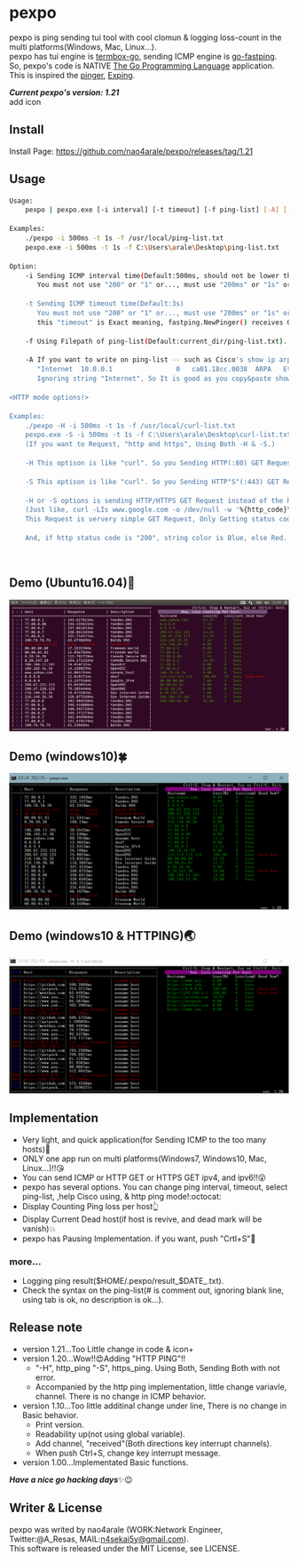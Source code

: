 # pexpo
pexpo is ping sending tui tool with cool clomun & logging loss-count in the multi platforms(Windows, Mac, Linux...).  
pexpo has tui engine is [termbox-go](https://github.com/nsf/termbox-go), sending ICMP engine is [go-fastping](https://github.com/tatsushid/go-fastping).  
So, pexpo's code is NATIVE [The Go Programming Language](http://golang.org) application. 
This is inspired the [pinger](https://github.com/hirose31/pinger), [Exping](http://www.woodybells.com/exping.html).  
  
***Current pexpo's version: 1.21***  
add icon

## Install
Install Page: https://github.com/nao4arale/pexpo/releases/tag/1.21

## Usage
```bash
Usage:
    pexpo | pexpo.exe [-i interval] [-t timeout] [-f ping-list] [-A] [-H] [-S]

Examples:
    ./pexpo -i 500ms -t 1s -f /usr/local/ping-list.txt
    pexpo.exe -i 500ms -t 1s -f C:\Users\arale\Desktop\ping-list.txt

Option:
    -i Sending ICMP interval time(Default:500ms, should not be lower this).
       You must not use "200" or "1" or..., must use "200ms" or "1s" or ... , so use with time's unit.

    -t Sending ICMP timeout time(Default:3s)
       You must not use "200" or "1" or..., must use "200ms" or "1s" or ... , so use with time's unit.
       this "timeout" is Exact meaning, fastping.NewPinger() receives OnRecv struct value interval.

    -f Using Filepath of ping-list(Default:current_dir/ping-list.txt).

    -A If you want to write on ping-list -- such as Cisco's show ip arp -- , 
       "Internet  10.0.0.1                0   ca01.18cc.0038  ARPA   Ethernet2/0",
       Ignoring string "Internet", So It is good as you copy&paste show ip arp line.

<HTTP mode options!>

Examples:
    ./pexpo -H -i 500ms -t 1s -f /usr/local/curl-list.txt
    pexpo.exe -S -i 500ms -t 1s -f C:\Users\arale\Desktop\curl-list.txt
	(If you want to Request, "http and https", Using Both -H & -S.)
	   
	-H This optison is like "curl". So you Sending HTTP(:80) GET Request instead of the PING...!
	   
	-S This optison is like "curl". So you Sending HTTP"S"(:443) GET Request instead of the PING...!
	
	-H or -S options is sending HTTP/HTTPS GET Request instead of the PING.
	(Just like, curl -LIs www.google.com -o /dev/null -w '%{http_code}\n')
	This Request is ververy simple GET Request, Only Getting status code(No header, No form, No getting data.)

	And, if http status code is "200", string color is Blue, else Red.
```
  
## Demo (Ubuntu16.04):penguin:
![result](https://github.com/nao4arale/naoGifRepo/blob/master/pexpo_1.20_linux.gif)

## Demo (windows10):four_leaf_clover:
![result](https://github.com/nao4arale/naoGifRepo/blob/master/pexpo_1.20_win.gif)

## Demo (windows10 & HTTPING):earth_asia:
![result](https://github.com/nao4arale/naoGifRepo/blob/master/pexpo_HS_1.20_wins.gif)

## Implementation
- Very light, and quick application(for Sending ICMP to the too many hosts):metal:
- ONLY one app run on multi platforms(Windows7, Windows10, Mac, Linux...)!!:kissing_heart:
- You can send ICMP or HTTP GET or HTTPS GET ipv4, and ipv6!!:open_mouth:
- pexpo has several options. You can change ping interval, timeout, select ping-list, ,help Cisco using, & http ping mode!:octocat:
- Display Counting Ping loss per host:point_up_2:
- Display Current Dead host(if host is revive, and dead mark will be vanish):boom:
- pexpo has Pausing Implementation. if you want, push "Crtl+S":traffic_light:
### more...
- Logging ping result($HOME/.pexpo/result_$DATE_.txt).
- Check the syntax on the ping-list(# is comment out, ignoring blank line, using tab is ok, no description is ok...).
  
## Release note
- version 1.21...Too Little change in code & icon+
- version 1.20...Wow!!:heart_eyes:Adding "HTTP PING"!!
  - "-H", http_ping "-S", https_ping. Using Both, Sending Both with not error.
  - Accompanied by the http ping implementation, little change variavle, channel. There is no change in ICMP behavior.
- version 1.10...Too little additinal change under line, There is no change in Basic behavior.
  - Print version.
  - Readability up(not using global variable).
  - Add channel, "received"(Both directions key interrupt channels).
  - When push Ctrl+S, change key interrupt message.
- version 1.00...Implementated Basic functions.
  
***Have a nice go hacking days***:sparkles::wink:
## Writer & License
pexpo was writed by nao4arale (WORK:Network Engineer, Twitter:@A_Resas, MAIL:n4sekai5y@gmail.com).  
This software is released under the MIT License, see LICENSE.
